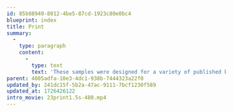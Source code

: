 ```yaml
---
id: 85b88949-8012-4be5-87cd-1923c80e0bc4
blueprint: index
title: Print
summary:
  -
    type: paragraph
    content:
      -
        type: text
        text: 'These samples were designed for a variety of published books, magazines, brochures, and other printed matter. The projects started during the early part of Tom’s career and continued throughout.'
parent: 4805adfa-10e3-4dc1-938b-7444323a22f0
updated_by: 241dc15f-5b2a-47ac-9111-7bcf1230f589
updated_at: 1726426122
intro_movie: 23print1.5s-480.mp4
---
```

